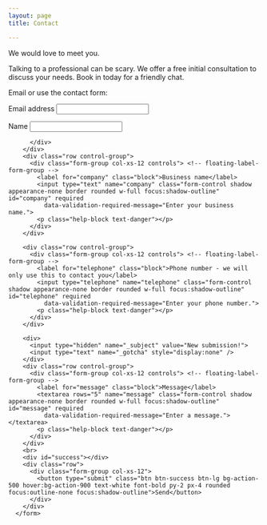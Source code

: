 ```yaml
---
layout: page
title: Contact

---
```


We would love to meet you.

Talking to a professional can be scary. We offer a free initial consultation to discuss your needs.  Book in today for a friendly chat.

<p>Email <a  href="javascript:location='mailto:\u006f\u0066\u0066\u0069\u0063\u0065\u0040\u006e\u006f\u0072\u0074\u0068\u006c\u0061\u006e\u0064\u0063\u0061\u002e\u0063\u006f\u002e\u006e\u007a';void 0"><script type="text/javascript">document.write('\u006f\u0066\u0066\u0069\u0063\u0065\u0040\u006e\u006f\u0072\u0074\u0068\u006c\u0061\u006e\u0064\u0063\u0061\u002e\u0063\u006f\u002e\u006e\u007a')</script></a> or use the contact form: </p>





<form action="//formspree.io/f/{{ site.formspree }}" method="POST" name="sentMessage" class="w-full" id="contactForm" novalidate>
<!--        <div class="row control-group">
          <div class="form-group col-xs-12 controls ">
           <label for="name">Name</label>
            <input type="text" name="name" class="form-control" id="name" required
              data-validation-required-message="Enter your name.">
            <p class="help-block text-danger"></p>
          </div>
        </div> -->
        <div class="row control-group">
          <div class="form-group col-xs-12 controls"> <!-- floating-label-form-group -->
            <label for="email" >Email address</label>
            <input type="email" name="_replyto" class="form-control shadow appearance-none border rounded w-full focus:shadow-outline" id="email" required
              data-validation-required-message="Enter your email address.">
            <p class="help-block text-danger"></p>
          </div>
        </div>
        <div class="row control-group">
          <div class="form-group col-xs-12 controls"> <!-- floating-label-form-group -->
            <label for="name" class="block">Name</label>
            <input type="text" name="name" class="form-control shadow appearance-none border rounded w-full focus:shadow-outline" id="name" required
              data-validation-required-message="Enter your name.">
            <p class="help-block text-danger"></p>

          </div>
        </div>
        <div class="row control-group">
          <div class="form-group col-xs-12 controls"> <!-- floating-label-form-group -->
            <label for="company" class="block">Business name</label>
            <input type="text" name="company" class="form-control shadow appearance-none border rounded w-full focus:shadow-outline" id="company" required
              data-validation-required-message="Enter your business name.">
            <p class="help-block text-danger"></p>
          </div>
        </div>

        <div class="row control-group">
          <div class="form-group col-xs-12 controls"> <!-- floating-label-form-group -->
            <label for="telephone" class="block">Phone number - we will only use this to contact you</label>
            <input type="telephone" name="telephone" class="form-control shadow appearance-none border rounded w-full focus:shadow-outline" id="telephone" required
              data-validation-required-message="Enter your phone number.">
            <p class="help-block text-danger"></p> 
          </div>
        </div>

        <div>
          <input type="hidden" name="_subject" value="New submission!">
          <input type="text" name="_gotcha" style="display:none" />
        </div>
        <div class="row control-group">
          <div class="form-group col-xs-12 controls"> <!-- floating-label-form-group -->
            <label for="message" class="block">Message</label>
            <textarea rows="5" name="message" class="form-control shadow appearance-none border rounded w-full focus:shadow-outline" id="message" required
              data-validation-required-message="Enter a message."></textarea>
            <p class="help-block text-danger"></p>
          </div>
        </div>
        <br>
        <div id="success"></div>
        <div class="row">
          <div class="form-group col-xs-12">
            <button type="submit" class="btn btn-success btn-lg bg-action-500 hover:bg-action-900 text-white font-bold py-2 px-4 rounded focus:outline-none focus:shadow-outline">Send</button>
          </div>
        </div>
      </form>
